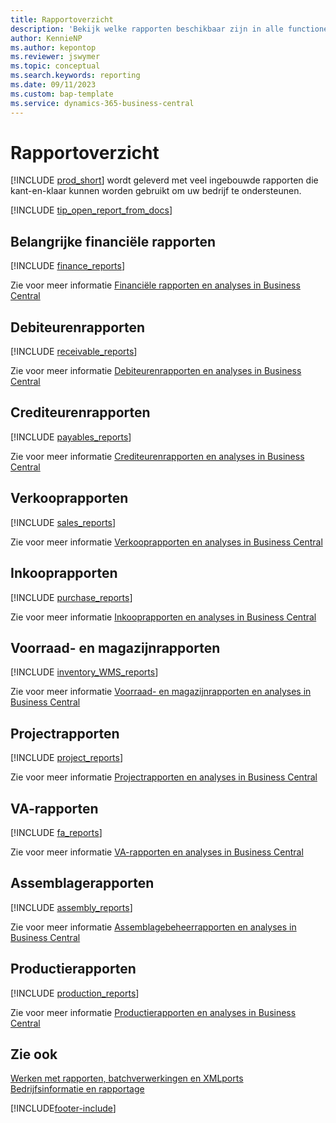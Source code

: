 ```yaml
---
title: Rapportoverzicht
description: 'Bekijk welke rapporten beschikbaar zijn in alle functionele gebieden van de standaardversie van Business Central, zodat u uw bedrijf kunt volgen.'
author: KennieNP
ms.author: kepontop
ms.reviewer: jswymer
ms.topic: conceptual
ms.search.keywords: reporting
ms.date: 09/11/2023
ms.custom: bap-template
ms.service: dynamics-365-business-central
---
```

# <a name="report-overview"></a>Rapportoverzicht

[!INCLUDE [prod_short](includes/prod_short.md)] wordt geleverd met veel ingebouwde rapporten die kant-en-klaar kunnen worden gebruikt om uw bedrijf te ondersteunen.  

[!INCLUDE [tip_open_report_from_docs](includes/tip-open-report-from-docs.md)]

## <a name="key-financial-reports"></a>Belangrijke financiële rapporten

[!INCLUDE [finance_reports](includes/finance-reports-include.md)]

Zie voor meer informatie [Financiële rapporten en analyses in Business Central](finance-reports.md)

## <a name="accounts-receivable-reports"></a>Debiteurenrapporten

[!INCLUDE [receivable_reports](includes/receivable-reports-include.md)]

Zie voor meer informatie [Debiteurenrapporten en analyses in Business Central](receivables-reports.md)

## <a name="accounts-payable-reports"></a>Crediteurenrapporten

[!INCLUDE [payables_reports](includes/payables-reports-include.md)]

Zie voor meer informatie [Crediteurenrapporten en analyses in Business Central](payables-reports.md)

## <a name="sales-reports"></a>Verkooprapporten

[!INCLUDE [sales_reports](includes/sales-reports-include.md)]

Zie voor meer informatie [Verkooprapporten en analyses in Business Central](sales-reports.md)

## <a name="purchase-reports"></a>Inkooprapporten

[!INCLUDE [purchase_reports](includes/purchase-reports-include.md)]

Zie voor meer informatie [Inkooprapporten en analyses in Business Central](purchase-reports.md)

## <a name="inventory-and-warehouse-reports"></a>Voorraad- en magazijnrapporten

[!INCLUDE [inventory_WMS_reports](includes/inventory-WMS-reports-include.md)]

Zie voor meer informatie [Voorraad- en magazijnrapporten en analyses in Business Central](inventory-wms-reports.md)

## <a name="project-reports"></a>Projectrapporten

[!INCLUDE [project_reports](includes/project-reports-include.md)]

Zie voor meer informatie [Projectrapporten en analyses in Business Central](project-reports.md)

## <a name="fixed-assets-reports"></a>VA-rapporten

[!INCLUDE [fa_reports](includes/fa-reports-include.md)]

Zie voor meer informatie [VA-rapporten en analyses in Business Central](fa-reports.md)

## <a name="assembly-reports"></a>Assemblagerapporten

[!INCLUDE [assembly_reports](includes/assembly-reports-include.md)]

Zie voor meer informatie [Assemblagebeheerrapporten en analyses in Business Central](assembly-reports.md)

## <a name="production-reports"></a>Productierapporten

[!INCLUDE [production_reports](includes/production-reports-include.md)]

Zie voor meer informatie [Productierapporten en analyses in Business Central](production-reports.md)

## <a name="see-also"></a>Zie ook

[Werken met rapporten, batchverwerkingen en XMLports](ui-work-report.md)  
[Bedrijfsinformatie en rapportage](reports-bi-reporting.md)  

[!INCLUDE[footer-include](includes/footer-banner.md)]

